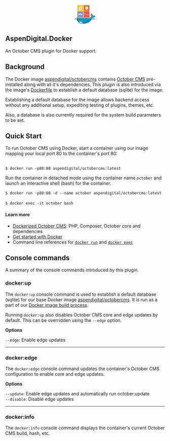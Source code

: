 <p align="center"><img alt="Docker Utilities Plugin" style="padding-top: 15px" src="aspendigital.docker-plugin-logo.png"></p>

## AspenDigital.Docker
An October CMS plugin for Docker support.


## Background

The Docker image [aspendigital/octobercms](https://github.com/aspendigital/docker-octobercms) contains [October CMS](https://octobercms.com) pre-installed along with all it's dependencies. This plugin is also introduced via the image's [Dockerfile](https://github.com/aspendigital/docker-octobercms/blob/dda4544e6e232d3a43e873b6db54a73c95755b60/Dockerfile.template#L50)  to establish a default database (sqlite) for the image.

Establishing a default database for the image allows backend access without any additional setup, expediting testing of plugins, themes, etc.

Also, a database is also currently required for the system build parameters to be set.

## Quick Start

To run October CMS using Docker, start a container using our image mapping your local port 80 to the container's port 80:

```shell

$ docker run -p80:80 aspendigital/octobercms:latest

```


Run the container in detached mode using the container name `october` and launch an interactive shell (bash) for the container.


```shell
$ docker run -p80:80 -d --name october aspendigital/octobercms:latest

$ docker exec -it october bash
```

#### Learn more

- [Dockerized October CMS](https://github.com/aspendigital/docker-octobercms): PHP, Composer, October core and dependencies
- [Get started with Docker](https://docs.docker.com/engine/getstarted/)
- Command line references for [`docker run`](https://docs.docker.com/engine/reference/run/) and [`docker exec`](https://docs.docker.com/engine/reference/commandline/exec/)


## Console commands

A summary of the console commands introduced by this plugin.

### docker:up

The `docker:up` console command is used to establish a default database (sqlite) for our base Docker image [aspendigital/octobercms](https://hub.docker.com/r/aspendigital/octobercms/). It is run as a part of our [Docker image build process](https://github.com/aspendigital/docker-octobercms/blob/dda4544e6e232d3a43e873b6db54a73c95755b60/Dockerfile.template#L50).



Running `docker:up` also disables October CMS core and edge updates by default. This can be overridden using the `--edge` option.

__Options__

`--edge`:  Enable edge updates

---

### docker:edge

The `docker:edge` console command updates the container's October CMS configuration to enable core and edge updates.

__Options__

 `--update`: Enable edge updates and automatically run october:update<br>
 `--disable`: Disable edge updates

---

### docker:info

The `docker:info` console command displays the container's current October CMS build, hash, etc.
